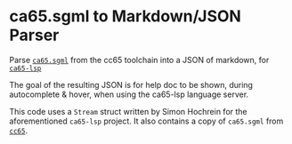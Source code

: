# ca65.sgml to Markdown/JSON Parser
Parse [`ca65.sgml`](https://github.com/cc65/cc65/blob/master/doc/ca65.sgml) from the cc65 toolchain into a JSON of markdown, for [`ca65-lsp`](https://github.com/simonhochrein/ca65-lsp)

The goal of the resulting JSON is for help doc to be shown, during autocomplete & hover, when using the ca65-lsp language server.

This code uses a `Stream` struct written by Simon Hochrein for the aforementioned `ca65-lsp` project.
It also contains a copy of `ca65.sgml` from [`cc65`](https://github.com/cc65/cc65).
